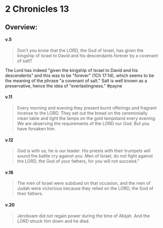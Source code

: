 # 2 Chronicles 13

## Overview:


#### v.5
>Don't you know that the LORD, the God of Israel, has given the kingship of Israel to David and his descendants forever by a covenant of salt?

The Lord has indeed "given the kingship of Israel to David and his descendents" and this was to be "forever" (1Ch 17:14), which seems to be the meaning of the phrase "a covenant of salt." Salt is well known as a preservative, hence the idea of "everlastingness."
#payne 

#### v.11
>Every morning and evening they present burnt offerings and fragrant incense to the LORD. They set out the bread on the ceremonially clean table and light the lamps on the gold lampstand every evening. We are observing the requirements of the LORD our God. But you have forsaken him.

#### v.12
>God is with us; he is our leader. His priests with their trumpets will sound the battle cry against you. Men of Israel, do not fight against the LORD, the God of your fathers, for you will not succeed."

#### v.18
>The men of Israel were subdued on that occasion, and the men of Judah were victorious because they relied on the LORD, the God of their fathers.

#### v.20
>Jeroboam did not regain power during the time of Abijah. And the LORD struck him down and he died.




